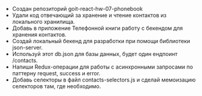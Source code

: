 - Создан репозиторий goit-react-hw-07-phonebook
- Удали код отвечающий за хранение и чтение контактов из локального хранилища.
- Добавь в приложение Телефонной книги работу с бекендом для хранения контактов.
- Создай локальный бекенд для разработки при помощи библиотеки json-server.
- Используй этот db.json для базы данных, будет один ендпоинт /contacts.
- Напиши Redux-операции для работы с асинхронными запросами по паттерну request,
  success и error.
- Добавь селекторы в файл contacts-selectors.js и сделай мемоизацию селекторов
  там, где необходимо.
